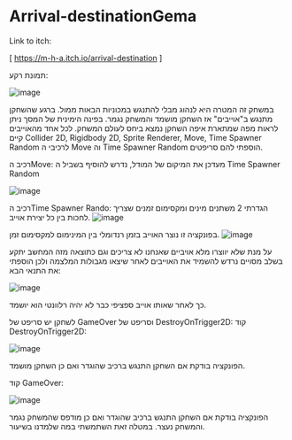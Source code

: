 # Arrival-destinationGema

Link to itch:

[ https://m-h-a.itch.io/arrival-destination ]

תמונת רקע:

![image](https://github.com/MHA-FinalProject/Arrival-destinationGema/assets/92233601/5ef1b888-5d1a-4263-ba1d-1b7c59bd63bf)





במשחק זה המטרה היא לנהוג מבלי להתנגש במכוניות הבאות ממול. ברגע שהשחקן מתנגש ב"אוייבים" אז השחקן מושמד והמשחק נגמר.
בפינה הימינית של המסך ניתן לראות מפה שמתארת איפה השחקן נמצא ביחס לעולם המשחק.
לכל אחד מהאוייבים קיים Collider 2D, Rigidbody 2D, Sprite Renderer, Move, Time Spawner Random
לרכיבי ה  Move וה Time Spawner Random הוספתי להם סריפטים.

רכיב הMove: מעדכן את המיקום של המודל, נדרש להוסיף בשביל ה Time Spawner Random

![image](https://github.com/hodwys/CarGameH/assets/92233601/f39efb7a-0979-49a1-af3a-d259d3589c65)


רכיב הTime Spawner Rando: 
הגדרתי 2 משתנים מינים ומקסימום זמנים שצריך לחכות בין כל יצירת אוייב.
![image](https://github.com/hodwys/CarGameH/assets/92233601/a4b88a9b-eb60-4e11-be6d-db57d7cc34e1)


בפונקציה זו נוצר האוייב בזמן רנדומלי בין המינימום למקסימום זמן.
![image](https://github.com/hodwys/CarGameH/assets/92233601/d2ae4c41-73f3-47cf-8e87-a45198a844e7)

על מנת שלא יווצרו מלא אויביים שאנחנו לא צריכים וגם כתוצאה מזה המחשב יתקע בשלב מסויים נרדש להשמיד את האוייבים לאחר שיצאו מגבולות המלצמה ולכן הוספתי את התנאי הבא:

![image](https://github.com/hodwys/CarGameH/assets/92233601/63b6e57a-dfd6-4a4e-827f-2f900ae07a52)

כך לאחר שאותו אוייב ספציפי כבר לא יהיה רלוונטי הוא יושמד.

לשחקן יש סריפט של GameOver וסריפט של DestroyOnTrigger2D:
קוד DestroyOnTrigger2D:

![image](https://github.com/hodwys/CarGameH/assets/92233601/b5f4f3d5-fc4f-4923-9fd5-b7198fedffb8)

הפונקציה בודקת אם השחקן התנגש ברכיב שהוגדר ואם כן השחקן מושמד.


קוד GameOver:

![image](https://github.com/hodwys/CarGameH/assets/92233601/5cceb7f2-6be2-4569-bb08-6fab0445b7ca)


הפונקציה בודקת אם השחקן התנגש ברכיב שהוגדר ואם כן מודפס שהמשחק נגמר והמשחק נעצר.
במטלה זאת השתמשתי במה שלמדנו בשיעור. 



